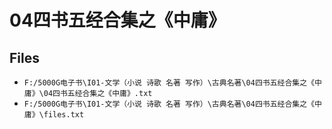 # 04四书五经合集之《中庸》

## Files

- `F:/5000G电子书\I01-文学（小说 诗歌 名著 写作）\古典名著\04四书五经合集之《中庸》\04四书五经合集之《中庸》.txt`
- `F:/5000G电子书\I01-文学（小说 诗歌 名著 写作）\古典名著\04四书五经合集之《中庸》\files.txt`
